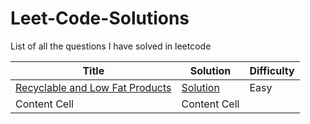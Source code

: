 # Leet-Code-Solutions
List of all the questions I have solved in leetcode

| Title  |Solution| Difficulty|
| ------------- | ------------- |-------------|
| [Recyclable and Low Fat Products](https://leetcode.com/problems/recyclable-and-low-fat-products/) | [Solution](https://github.com/PranjaliD11/Leet-Code-Solutions/blob/main/Recyclable%20and%20Low%20Fat%20Products)| Easy
| Content Cell  | Content Cell  |
